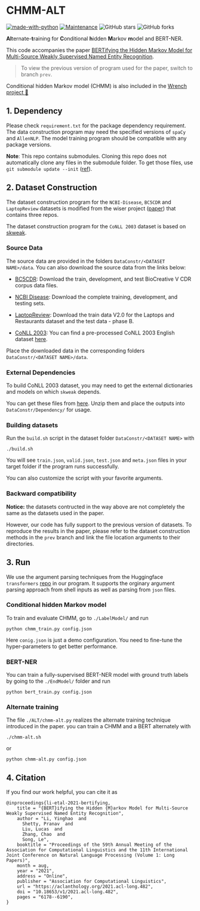 # CHMM-ALT

[![made-with-python](https://img.shields.io/badge/Made%20with-Python-1f425f.svg?color=purple)](https://www.python.org/)
[![Maintenance](https://img.shields.io/badge/Maintained%3F-yes-green.svg)](https://github.com/Yinghao-Li/CHMM-ALT)
![GitHub stars](https://img.shields.io/github/stars/Yinghao-Li/CHMM-ALT.svg?color=green)
![GitHub forks](https://img.shields.io/github/forks/Yinghao-Li/CHMM-ALT?color=9cf)


**Al**ternate-**t**raining for **C**onditional **h**idden **M**arkov **m**odel and BERT-NER.

This code accompanies the paper [BERTifying the Hidden Markov Model for Multi-Source Weakly Supervised Named Entity Recognition](https://arxiv.org/abs/2105.12848).

> To view the previous version of program used for the paper, switch to branch `prev`.

Conditional hidden Markov model (CHMM) is also included in the [Wrench project 🔧](https://github.com/JieyuZ2/wrench)

## 1. Dependency
Please check `requirement.txt` for the package dependency requirement.
The data construction program may need the specified versions of `spaCy` and `AllenNLP`.
The model training program should be compatible with any package versions.

**Note**: This repo contains submodules.
Cloning this repo does not automatically clone any files in the submodule folder.
To get those files, use `git submodule update --init` ([ref](https://git-scm.com/book/en/v2/Git-Tools-Submodules)). 


## 2. Dataset Construction

The dataset construction program for the `NCBI-Disease`, `BC5CDR` and `LaptopReview` datasets is modified from the wiser project ([paper](http://cs.brown.edu/people/sbach/files/safranchik-aaai20.pdf))
that contains three repos.

The dataset construction program for the `CoNLL 2003` dataset is based on [skweak](https://github.com/NorskRegnesentral/skweak).


### Source Data

The source data are provided in the folders `DataConstr/<DATASET NAME>/data`.
You can also download the source data from the links below:

* [BC5CDR](https://www.ncbi.nlm.nih.gov/research/bionlp/Data/): Download the train, development, and test BioCreative V CDR corpus data files.

* [NCBI Disease](https://www.ncbi.nlm.nih.gov/CBBresearch/Dogan/DISEASE/): Download the complete training, development, and testing sets.

* [LaptopReview](http://alt.qcri.org/semeval2014/task4/index.php?id=data-and-tools): Download the train data V2.0 for the Laptops and Restaurants dataset and the test data - phase B.

* [CoNLL 2003](https://www.clips.uantwerpen.be/conll2003/ner/): You can find a pre-processed CoNLL 2003 English dataset [here](https://github.com/ningshixian/NER-CONLL2003/tree/master/data).

Place the downloaded data in the corresponding folders `DataConstr/<DATASET NAME>/data`.

### External Dependencies

To build CoNLL 2003 dataset, you may need to get the external dictionaries and models on which `skweak` depends.

You can get these files from [here](https://github.com/NorskRegnesentral/skweak/releases).
Unzip them and place the outputs into `DataConstr/Dependency/` for usage.

### Building datasets

Run the `build.sh` script in the dataset folder `DataConstr/<DATASET NAME>` with 
```
./build.sh
```
You will see `train.json`, `valid.json`, `test.json` and `meta.json` files in your target folder if the program runs successfully.

You can also customize the script with your favorite arguments.

### Backward compatibility
**Notice:** the datasets contructed in the way above are not completely the same as the datasets used in the paper.

However, our code has fully support to the previous version of datasets.
To reproduce the results in the paper, please refer to the dataset construction methods in the `prev` branch and link the file location arguments to their directories.


## 3. Run

We use the argument parsing techniques from the Huggingface `transformers` [repo](https://github.com/huggingface/transformers) in our program.
It supports the orginary argument parsing approach from shell inputs as well as parsing from `json` files.


### Conditional hidden Markov model

To train and evaluate CHMM, go to `./LabelModel/` and run
```shell
python chmm_train.py config.json
```
Here `conig.json` is just a demo configuration.
You need to fine-tune the hyper-parameters to get better performance.

### BERT-NER

You can train a fully-supervised BERT-NER model with ground truth labels by going to the `./EndModel/` folder and run
```shell
python bert_train.py config.json
```

### Alternate training

The file `./ALT/chmm-alt.py` realizes the alternate training technique introduced in the paper.
you can train a CHMM and a BERT alternately with
```shell
./chmm-alt.sh
```
or
```
python chmm-alt.py config.json
```


## 4. Citation

If you find our work helpful, you can cite it as 

```
@inproceedings{li-etal-2021-bertifying,
    title = "{BERT}ifying the Hidden {M}arkov Model for Multi-Source Weakly Supervised Named Entity Recognition",
    author = "Li, Yinghao  and
      Shetty, Pranav  and
      Liu, Lucas  and
      Zhang, Chao  and
      Song, Le",
    booktitle = "Proceedings of the 59th Annual Meeting of the Association for Computational Linguistics and the 11th International Joint Conference on Natural Language Processing (Volume 1: Long Papers)",
    month = aug,
    year = "2021",
    address = "Online",
    publisher = "Association for Computational Linguistics",
    url = "https://aclanthology.org/2021.acl-long.482",
    doi = "10.18653/v1/2021.acl-long.482",
    pages = "6178--6190",
}
```

